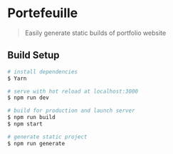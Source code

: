 # Portefeuille

> Easily generate static builds of portfolio website
## Build Setup

``` bash
# install dependencies
$ Yarn

# serve with hot reload at localhost:3000
$ npm run dev

# build for production and launch server
$ npm run build
$ npm start

# generate static project
$ npm run generate
```
